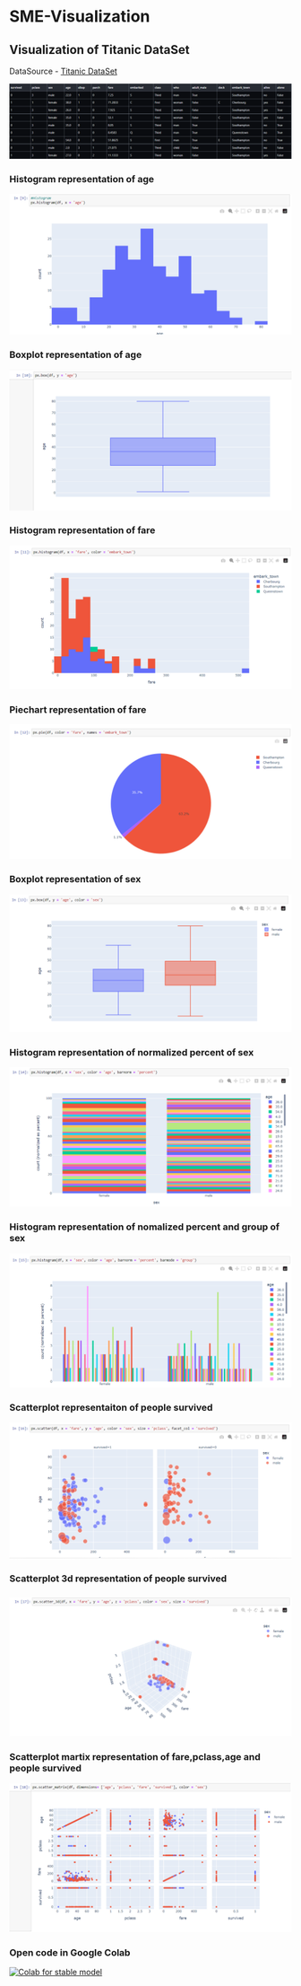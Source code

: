 # SME-Visualization

<h2> Visualization of Titanic DataSet</h2>

DataSource - <a href="https://github.com/mwaskom/seaborn-data/blob/master/titanic.csv"> Titanic DataSet</a>

<img src="Titanic_visualization/titanic_head.png"> 
<h3>Histogram representation of age</h3>

<img src="Titanic_visualization/histogram_age.png">
<h3>Boxplot representation of age</h3>
<img src="Titanic_visualization/boxplot_age.png">
<h3>Histogram representation of fare</h3>
<img src="Titanic_visualization/histogram_embark_town.png">
<h3>Piechart representation of fare</h3>
<img src="Titanic_visualization/pie_chart_embark_town.png">
<h3>Boxplot representation of sex</h3>
<img src="Titanic_visualization/boxplot_sex.png">
<h3>Histogram representation of normalized percent of sex</h3>
<img src="Titanic_visualization/histogram_percentage_sex.png">
<h3>Histogram representation of nomalized percent and group of sex</h3>
<img src="Titanic_visualization/histogram_normalized_percent_sex.png">
<h3>Scatterplot representaiton of people survived</h3>
<img src="Titanic_visualization/scatterplot_survived.png">
<h3>Scatterplot 3d representation of people survived<h3>
<img src="Titanic_visualization/scatter_3d_survived.png">
<h3>Scatterplot martix representation of fare,pclass,age and people survived</h3>
<img src="Titanic_visualization/scatter_matrix_age_fare_pclass_survived.png">

<h3> Open code in Google Colab </h3>
 
[![Colab for stable model](https://colab.research.google.com/assets/colab-badge.svg)](https://colab.research.google.com/drive/1ZRGB6MrHlgIXHAWqpafizKayuvwpj7jm?usp=sharing)
